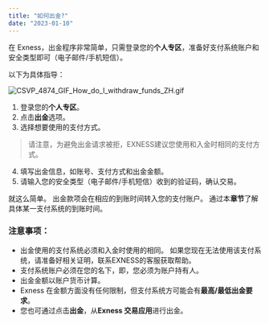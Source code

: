```yaml
---
title: "如何出金?"
date: "2023-01-10"
---
```


在 Exness，出金程序非常简单，只需登录您的**个人专区**，准备好支付系统账户和安全类型即可（电子邮件/手机短信）。

以下为具体指导：

![CSVP_4874_GIF_How_do_I_withdraw_funds_ZH.gif](https://get.exness.help/hc/article_attachments/6899184954396)

1. 登录您的**个人专区**。
2. 点击**出金**选项。
3. 选择想要使用的支付方式。 

> 请注意，为避免出金请求被拒，EXNESS建议您使用和入金时相同的支付方式。

4. 填写出金信息，如账号、支付方式和出金金额。
5. 请输入您的安全类型（电子邮件/手机短信）收到的验证码，确认交易。

就这么简单。 出金款项会在相应的到账时间转入您的支付账户。 通过本**章节**了解具体某一支付系统的到账时间。

### 注意事项：

- 出金使用的支付系统必须和入金时使用的相同。 如果您现在无法使用该支付系统，请准备好相关证明，联系EXNESS的客服获取帮助。
- 支付系统账户必须在您的名下，即，您必须为账户持有人。
- 出金金额以账户货币计算。
- Exness 在金额方面没有任何限制，但支付系统方可能会有**最高/最低出金要求**。
- 您也可通过点击**出金**，从**Exness 交易应用**进行出金。
